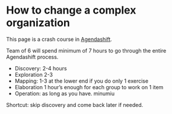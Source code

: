 # How to change a complex organization

This page is a crash course in [Agendashift](https://www.agendashift.com/).

Team of 6 will spend minimum of 7 hours to go through the entire Agendashift process.

* Discovery: 2-4 hours
* Exploration 2-3
* Mapping: 1-3 at the lower end if you do only 1 exercise
* Elaboration 1 hour’s enough for each group to work on 1 item
* Operation: as long as you have. minumiu

Shortcut: skip discovery and come back later if needed.
